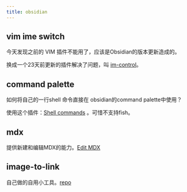 ```yaml
---
title: obsidian
---
```

## vim ime switch
今天发现之前的 VIM 插件不能用了，应该是Obsidian的版本更新造成的。

换成一个23天前更新的插件解决了问题，叫 [im-control](obsidian://show-plugin?id=vim-im-control)。


## command palette

如何将自己的一行shell 命令直接在 obsidian的command palette中使用？

使用这个插件：[Shell commands](https://publish.obsidian.md/shellcommands/Index) 。可惜不支持fish。


## mdx

提供新建和编辑MDX的能力。[Edit MDX](https://github.com/timppeters/obsidian-edit-mdx)


## image-to-link

自己做的自用小工具。[repo](https://github.com/yuhangch/obsidian-image-to-link)